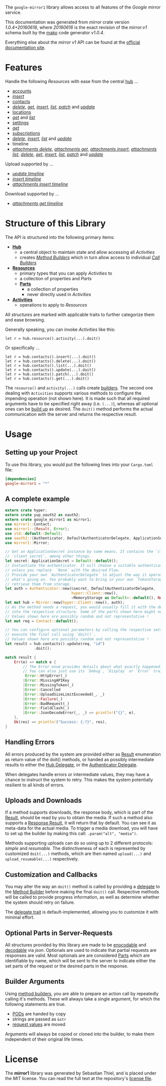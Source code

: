 <!---
DO NOT EDIT !
This file was generated automatically from 'src/mako/api/README.md.mako'
DO NOT EDIT !
-->
The `google-mirror1` library allows access to all features of the *Google mirror* service.

This documentation was generated from *mirror* crate version *1.0.4+20160616*, where *20160616* is the exact revision of the *mirror:v1* schema built by the [mako](http://www.makotemplates.org/) code generator *v1.0.4*.

Everything else about the *mirror* *v1* API can be found at the
[official documentation site](https://developers.google.com/glass).
# Features

Handle the following *Resources* with ease from the central [hub](https://docs.rs/google-mirror1/1.0.4+20160616/google_mirror1/struct.Mirror.html) ... 

* [accounts](https://docs.rs/google-mirror1/1.0.4+20160616/google_mirror1/struct.Account.html)
 * [*insert*](https://docs.rs/google-mirror1/1.0.4+20160616/google_mirror1/struct.AccountInsertCall.html)
* [contacts](https://docs.rs/google-mirror1/1.0.4+20160616/google_mirror1/struct.Contact.html)
 * [*delete*](https://docs.rs/google-mirror1/1.0.4+20160616/google_mirror1/struct.ContactDeleteCall.html), [*get*](https://docs.rs/google-mirror1/1.0.4+20160616/google_mirror1/struct.ContactGetCall.html), [*insert*](https://docs.rs/google-mirror1/1.0.4+20160616/google_mirror1/struct.ContactInsertCall.html), [*list*](https://docs.rs/google-mirror1/1.0.4+20160616/google_mirror1/struct.ContactListCall.html), [*patch*](https://docs.rs/google-mirror1/1.0.4+20160616/google_mirror1/struct.ContactPatchCall.html) and [*update*](https://docs.rs/google-mirror1/1.0.4+20160616/google_mirror1/struct.ContactUpdateCall.html)
* [locations](https://docs.rs/google-mirror1/1.0.4+20160616/google_mirror1/struct.Location.html)
 * [*get*](https://docs.rs/google-mirror1/1.0.4+20160616/google_mirror1/struct.LocationGetCall.html) and [*list*](https://docs.rs/google-mirror1/1.0.4+20160616/google_mirror1/struct.LocationListCall.html)
* [settings](https://docs.rs/google-mirror1/1.0.4+20160616/google_mirror1/struct.Setting.html)
 * [*get*](https://docs.rs/google-mirror1/1.0.4+20160616/google_mirror1/struct.SettingGetCall.html)
* [subscriptions](https://docs.rs/google-mirror1/1.0.4+20160616/google_mirror1/struct.Subscription.html)
 * [*delete*](https://docs.rs/google-mirror1/1.0.4+20160616/google_mirror1/struct.SubscriptionDeleteCall.html), [*insert*](https://docs.rs/google-mirror1/1.0.4+20160616/google_mirror1/struct.SubscriptionInsertCall.html), [*list*](https://docs.rs/google-mirror1/1.0.4+20160616/google_mirror1/struct.SubscriptionListCall.html) and [*update*](https://docs.rs/google-mirror1/1.0.4+20160616/google_mirror1/struct.SubscriptionUpdateCall.html)
* timeline
 * [*attachments delete*](https://docs.rs/google-mirror1/1.0.4+20160616/google_mirror1/struct.TimelineAttachmentDeleteCall.html), [*attachments get*](https://docs.rs/google-mirror1/1.0.4+20160616/google_mirror1/struct.TimelineAttachmentGetCall.html), [*attachments insert*](https://docs.rs/google-mirror1/1.0.4+20160616/google_mirror1/struct.TimelineAttachmentInsertCall.html), [*attachments list*](https://docs.rs/google-mirror1/1.0.4+20160616/google_mirror1/struct.TimelineAttachmentListCall.html), [*delete*](https://docs.rs/google-mirror1/1.0.4+20160616/google_mirror1/struct.TimelineDeleteCall.html), [*get*](https://docs.rs/google-mirror1/1.0.4+20160616/google_mirror1/struct.TimelineGetCall.html), [*insert*](https://docs.rs/google-mirror1/1.0.4+20160616/google_mirror1/struct.TimelineInsertCall.html), [*list*](https://docs.rs/google-mirror1/1.0.4+20160616/google_mirror1/struct.TimelineListCall.html), [*patch*](https://docs.rs/google-mirror1/1.0.4+20160616/google_mirror1/struct.TimelinePatchCall.html) and [*update*](https://docs.rs/google-mirror1/1.0.4+20160616/google_mirror1/struct.TimelineUpdateCall.html)


Upload supported by ...

* [*update timeline*](https://docs.rs/google-mirror1/1.0.4+20160616/google_mirror1/struct.TimelineUpdateCall.html)
* [*insert timeline*](https://docs.rs/google-mirror1/1.0.4+20160616/google_mirror1/struct.TimelineInsertCall.html)
* [*attachments insert timeline*](https://docs.rs/google-mirror1/1.0.4+20160616/google_mirror1/struct.TimelineAttachmentInsertCall.html)

Download supported by ...

* [*attachments get timeline*](https://docs.rs/google-mirror1/1.0.4+20160616/google_mirror1/struct.TimelineAttachmentGetCall.html)



# Structure of this Library

The API is structured into the following primary items:

* **[Hub](https://docs.rs/google-mirror1/1.0.4+20160616/google_mirror1/struct.Mirror.html)**
    * a central object to maintain state and allow accessing all *Activities*
    * creates [*Method Builders*](https://docs.rs/google-mirror1/1.0.4+20160616/google_mirror1/trait.MethodsBuilder.html) which in turn
      allow access to individual [*Call Builders*](https://docs.rs/google-mirror1/1.0.4+20160616/google_mirror1/trait.CallBuilder.html)
* **[Resources](https://docs.rs/google-mirror1/1.0.4+20160616/google_mirror1/trait.Resource.html)**
    * primary types that you can apply *Activities* to
    * a collection of properties and *Parts*
    * **[Parts](https://docs.rs/google-mirror1/1.0.4+20160616/google_mirror1/trait.Part.html)**
        * a collection of properties
        * never directly used in *Activities*
* **[Activities](https://docs.rs/google-mirror1/1.0.4+20160616/google_mirror1/trait.CallBuilder.html)**
    * operations to apply to *Resources*

All *structures* are marked with applicable traits to further categorize them and ease browsing.

Generally speaking, you can invoke *Activities* like this:

```Rust,ignore
let r = hub.resource().activity(...).doit()
```

Or specifically ...

```ignore
let r = hub.contacts().insert(...).doit()
let r = hub.contacts().delete(...).doit()
let r = hub.contacts().list(...).doit()
let r = hub.contacts().update(...).doit()
let r = hub.contacts().patch(...).doit()
let r = hub.contacts().get(...).doit()
```

The `resource()` and `activity(...)` calls create [builders][builder-pattern]. The second one dealing with `Activities` 
supports various methods to configure the impending operation (not shown here). It is made such that all required arguments have to be 
specified right away (i.e. `(...)`), whereas all optional ones can be [build up][builder-pattern] as desired.
The `doit()` method performs the actual communication with the server and returns the respective result.

# Usage

## Setting up your Project

To use this library, you would put the following lines into your `Cargo.toml` file:

```toml
[dependencies]
google-mirror1 = "*"
```

## A complete example

```Rust
extern crate hyper;
extern crate yup_oauth2 as oauth2;
extern crate google_mirror1 as mirror1;
use mirror1::Contact;
use mirror1::{Result, Error};
use std::default::Default;
use oauth2::{Authenticator, DefaultAuthenticatorDelegate, ApplicationSecret, MemoryStorage};
use mirror1::Mirror;

// Get an ApplicationSecret instance by some means. It contains the `client_id` and 
// `client_secret`, among other things.
let secret: ApplicationSecret = Default::default();
// Instantiate the authenticator. It will choose a suitable authentication flow for you, 
// unless you replace  `None` with the desired Flow.
// Provide your own `AuthenticatorDelegate` to adjust the way it operates and get feedback about 
// what's going on. You probably want to bring in your own `TokenStorage` to persist tokens and
// retrieve them from storage.
let auth = Authenticator::new(&secret, DefaultAuthenticatorDelegate,
                              hyper::Client::new(),
                              <MemoryStorage as Default>::default(), None);
let mut hub = Mirror::new(hyper::Client::new(), auth);
// As the method needs a request, you would usually fill it with the desired information
// into the respective structure. Some of the parts shown here might not be applicable !
// Values shown here are possibly random and not representative !
let mut req = Contact::default();

// You can configure optional parameters by calling the respective setters at will, and
// execute the final call using `doit()`.
// Values shown here are possibly random and not representative !
let result = hub.contacts().update(req, "id")
             .doit();

match result {
    Err(e) => match e {
        // The Error enum provides details about what exactly happened.
        // You can also just use its `Debug`, `Display` or `Error` traits
         Error::HttpError(_)
        |Error::MissingAPIKey
        |Error::MissingToken(_)
        |Error::Cancelled
        |Error::UploadSizeLimitExceeded(_, _)
        |Error::Failure(_)
        |Error::BadRequest(_)
        |Error::FieldClash(_)
        |Error::JsonDecodeError(_, _) => println!("{}", e),
    },
    Ok(res) => println!("Success: {:?}", res),
}

```
## Handling Errors

All errors produced by the system are provided either as [Result](https://docs.rs/google-mirror1/1.0.4+20160616/google_mirror1/enum.Result.html) enumeration as return value of 
the doit() methods, or handed as possibly intermediate results to either the 
[Hub Delegate](https://docs.rs/google-mirror1/1.0.4+20160616/google_mirror1/trait.Delegate.html), or the [Authenticator Delegate](https://docs.rs/yup-oauth2/*/yup_oauth2/trait.AuthenticatorDelegate.html).

When delegates handle errors or intermediate values, they may have a chance to instruct the system to retry. This 
makes the system potentially resilient to all kinds of errors.

## Uploads and Downloads
If a method supports downloads, the response body, which is part of the [Result](https://docs.rs/google-mirror1/1.0.4+20160616/google_mirror1/enum.Result.html), should be
read by you to obtain the media.
If such a method also supports a [Response Result](https://docs.rs/google-mirror1/1.0.4+20160616/google_mirror1/trait.ResponseResult.html), it will return that by default.
You can see it as meta-data for the actual media. To trigger a media download, you will have to set up the builder by making
this call: `.param("alt", "media")`.

Methods supporting uploads can do so using up to 2 different protocols: 
*simple* and *resumable*. The distinctiveness of each is represented by customized 
`doit(...)` methods, which are then named `upload(...)` and `upload_resumable(...)` respectively.

## Customization and Callbacks

You may alter the way an `doit()` method is called by providing a [delegate](https://docs.rs/google-mirror1/1.0.4+20160616/google_mirror1/trait.Delegate.html) to the 
[Method Builder](https://docs.rs/google-mirror1/1.0.4+20160616/google_mirror1/trait.CallBuilder.html) before making the final `doit()` call. 
Respective methods will be called to provide progress information, as well as determine whether the system should 
retry on failure.

The [delegate trait](https://docs.rs/google-mirror1/1.0.4+20160616/google_mirror1/trait.Delegate.html) is default-implemented, allowing you to customize it with minimal effort.

## Optional Parts in Server-Requests

All structures provided by this library are made to be [enocodable](https://docs.rs/google-mirror1/1.0.4+20160616/google_mirror1/trait.RequestValue.html) and 
[decodable](https://docs.rs/google-mirror1/1.0.4+20160616/google_mirror1/trait.ResponseResult.html) via *json*. Optionals are used to indicate that partial requests are responses 
are valid.
Most optionals are are considered [Parts](https://docs.rs/google-mirror1/1.0.4+20160616/google_mirror1/trait.Part.html) which are identifiable by name, which will be sent to 
the server to indicate either the set parts of the request or the desired parts in the response.

## Builder Arguments

Using [method builders](https://docs.rs/google-mirror1/1.0.4+20160616/google_mirror1/trait.CallBuilder.html), you are able to prepare an action call by repeatedly calling it's methods.
These will always take a single argument, for which the following statements are true.

* [PODs][wiki-pod] are handed by copy
* strings are passed as `&str`
* [request values](https://docs.rs/google-mirror1/1.0.4+20160616/google_mirror1/trait.RequestValue.html) are moved

Arguments will always be copied or cloned into the builder, to make them independent of their original life times.

[wiki-pod]: http://en.wikipedia.org/wiki/Plain_old_data_structure
[builder-pattern]: http://en.wikipedia.org/wiki/Builder_pattern
[google-go-api]: https://github.com/google/google-api-go-client

# License
The **mirror1** library was generated by Sebastian Thiel, and is placed 
under the *MIT* license.
You can read the full text at the repository's [license file][repo-license].

[repo-license]: https://github.com/Byron/google-apis-rsblob/master/LICENSE.md

